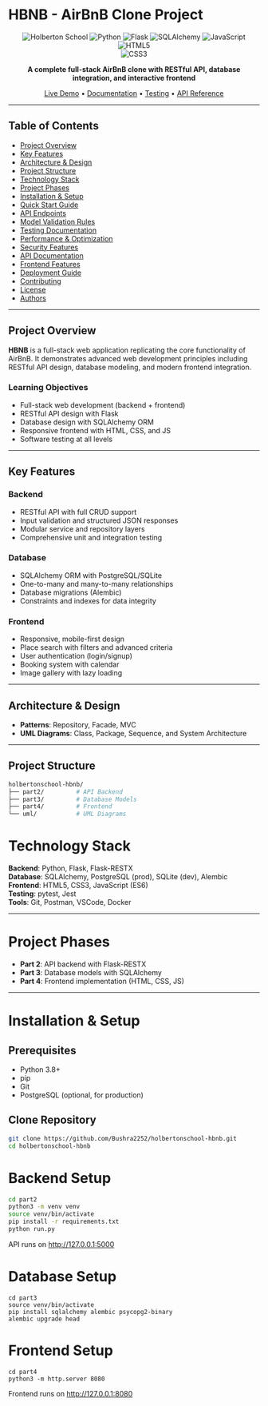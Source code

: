 # HBNB - AirBnB Clone Project

<div align="center">

![Holberton School](https://img.shields.io/badge/Holberton-School-red?style=for-the-badge&logo=holberton&logoColor=white)  ![Python](https://img.shields.io/badge/Python-3.8+-blue?style=for-the-badge&logo=python&logoColor=white)  ![Flask](https://img.shields.io/badge/Flask-RESTful-green?style=for-the-badge&logo=flask&logoColor=white)  ![SQLAlchemy](https://img.shields.io/badge/SQLAlchemy-ORM-orange?style=for-the-badge&logo=postgresql&logoColor=white)  ![JavaScript](https://img.shields.io/badge/JavaScript-ES6+-yellow?style=for-the-badge&logo=javascript&logoColor=black)  ![HTML5](https://img.shields.io/badge/HTML5-Frontend-purple?style=for-the-badge&logo=html5&logoColor=white)  
![CSS3](https://img.shields.io/badge/CSS3-Responsive-pink?style=for-the-badge&logo=css3&logoColor=white)  

**A complete full-stack AirBnB clone with RESTful API, database integration, and interactive frontend**

[Live Demo](#quick-start-guide) • [Documentation](#project-overview) • [Testing](#testing-documentation) • [API Reference](#api-endpoints)

</div>

---

## Table of Contents
- [Project Overview](#project-overview)  
- [Key Features](#key-features)  
- [Architecture & Design](#architecture--design)  
- [Project Structure](#project-structure)  
- [Technology Stack](#technology-stack)  
- [Project Phases](#project-phases)  
- [Installation & Setup](#installation--setup)  
- [Quick Start Guide](#quick-start-guide)  
- [API Endpoints](#api-endpoints)  
- [Model Validation Rules](#model-validation-rules)  
- [Testing Documentation](#testing-documentation)  
- [Performance & Optimization](#performance--optimization)  
- [Security Features](#security-features)  
- [API Documentation](#api-documentation)  
- [Frontend Features](#frontend-features)  
- [Deployment Guide](#deployment-guide)  
- [Contributing](#contributing)  
- [License](#license)  
- [Authors](#authors)  

---

## Project Overview
**HBNB** is a full-stack web application replicating the core functionality of AirBnB. It demonstrates advanced web development principles including RESTful API design, database modeling, and modern frontend integration.

### Learning Objectives
- Full-stack web development (backend + frontend)  
- RESTful API design with Flask  
- Database design with SQLAlchemy ORM  
- Responsive frontend with HTML, CSS, and JS  
- Software testing at all levels  

---

## Key Features

### Backend
- RESTful API with full CRUD support  
- Input validation and structured JSON responses  
- Modular service and repository layers  
- Comprehensive unit and integration testing  

### Database
- SQLAlchemy ORM with PostgreSQL/SQLite  
- One-to-many and many-to-many relationships  
- Database migrations (Alembic)  
- Constraints and indexes for data integrity  

### Frontend
- Responsive, mobile-first design  
- Place search with filters and advanced criteria  
- User authentication (login/signup)  
- Booking system with calendar  
- Image gallery with lazy loading  

---

## Architecture & Design
- **Patterns**: Repository, Facade, MVC  
- **UML Diagrams**: Class, Package, Sequence, and System Architecture  

---

## Project Structure
```bash
holbertonschool-hbnb/
├── part2/         # API Backend
├── part3/         # Database Models
├── part4/         # Frontend
└── uml/           # UML Diagrams
```
# Technology Stack

**Backend**: Python, Flask, Flask-RESTX  
**Database**: SQLAlchemy, PostgreSQL (prod), SQLite (dev), Alembic  
**Frontend**: HTML5, CSS3, JavaScript (ES6)  
**Testing**: pytest, Jest  
**Tools**: Git, Postman, VSCode, Docker  

---

# Project Phases

- **Part 2**: API backend with Flask-RESTX  
- **Part 3**: Database models with SQLAlchemy  
- **Part 4**: Frontend implementation (HTML, CSS, JS)  

---

# Installation & Setup

## Prerequisites
- Python 3.8+  
- pip  
- Git  
- PostgreSQL (optional, for production)  

## Clone Repository
```bash
git clone https://github.com/Bushra2252/holbertonschool-hbnb.git
cd holbertonschool-hbnb
```

# Backend Setup
```bash
cd part2
python3 -m venv venv
source venv/bin/activate
pip install -r requirements.txt
python run.py
```
API runs on http://127.0.0.1:5000

# Database Setup
```
cd part3
source venv/bin/activate
pip install sqlalchemy alembic psycopg2-binary
alembic upgrade head
```
# Frontend Setup
```
cd part4
python3 -m http.server 8080
```
Frontend runs on http://127.0.0.1:8080






